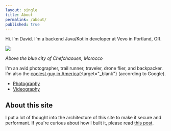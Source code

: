 ```yaml
---
layout: single
title: About
permalink: /about/
published: true
---
```


Hi. I’m David. I’m a backend Java/Kotlin developer at Vevo in Portland, OR.

![]({{site.cdn_path}}/2020/03/11/chefchaouen.jpg)

_Above the blue city of Chefchaouen, Morocco_

I'm an avid photographer, trail runner, traveler, drone flier, and backpacker. 
I’m also the [coolest guy in America](https://www.google.com/webhp?hl=en&sa=X&ved=0ahUKEwjQ0vbi_N3PAhVkwFQKHd8aCsUQPAgD#hl=en&q=coolest+guy+in+america){:target="_blank"} (according to Google).

- [Photography](https://photos.app.goo.gl/5BS41SCo8zNMb9Qb6)
- [Videography](https://www.youtube.com/channel/UCkH0bhU7_RvRbe2uqyFjAcg)

## About this site

I put a lot of thought into the architecture of this site to make it secure and performant. If you're curious about how I built it, please read [this post](/2017/05/24/about-this-site/).
